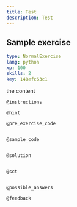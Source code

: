 ```yaml
---
title: Test
description: Test
---
```


## Sample exercise

```yaml
type: NormalExercise 
lang: python
xp: 100 
skills: 2
key: 148efc63c1   
```


the content


`@instructions`


`@hint`


`@pre_exercise_code`

```{python}

```


`@sample_code`

```{python}

```


`@solution`

```{python}

```


`@sct`

```{python}

```


`@possible_answers`


`@feedback`


